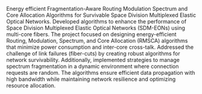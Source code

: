 Energy efficient Fragmentation-Aware Routing Modulation Spectrum and Core Allocation Algorithms for Survivable Space Division Multiplexed Elastic Optical Networks. Developed algorithms to enhance the performance of Space Division Multiplexed Elastic Optical Networks (SDM-EONs) using multi-core fibers. The project focused on designing energy-efficient Routing, Modulation, Spectrum, and Core Allocation (RMSCA) algorithms that minimize power consumption and inter-core cross-talk. Addressed the challenge of link failures (fiber-cuts) by creating robust algorithms for network survivability. Additionally, implemented strategies to manage spectrum fragmentation in a dynamic environment where connection requests are random. The algorithms ensure efficient data propagation with high bandwidth while maintaining network resilience and optimizing resource allocation.
